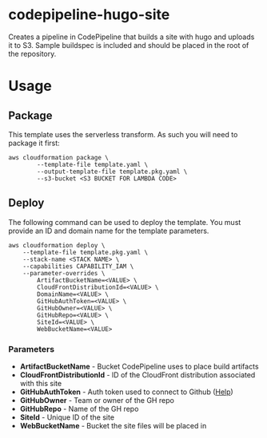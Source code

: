 # codepipeline-hugo-site

Creates a pipeline in CodePipeline that builds a site with hugo and uploads it to S3. Sample buildspec is included and should be placed in the root of the repository.

# Usage

## Package

This template uses the serverless transform. As such you will need to package it first:

```
aws cloudformation package \
	 	--template-file template.yaml \
	 	--output-template-file template.pkg.yaml \
		--s3-bucket <S3 BUCKET FOR LAMBDA CODE>
```

## Deploy

The following command can be used to deploy the template. You must provide an ID and domain name for the template parameters.

```
aws cloudformation deploy \
    --template-file template.pkg.yaml \
    --stack-name <STACK NAME> \
    --capabilities CAPABILITY_IAM \
    --parameter-overrides \
        ArtifactBucketName=<VALUE> \
        CloudFrontDistributionId=<VALUE> \
        DomainName=<VALUE> \
        GitHubAuthToken=<VALUE> \
        GitHubOwner=<VALUE> \
        GitHubRepo=<VALUE> \
        SiteId=<VALUE> \
        WebBucketName=<VALUE>
```

### Parameters

* **ArtifactBucketName** - Bucket CodePipeline uses to place build artifacts
* **CloudFrontDistributionId** - ID of the CloudFront distribution associated with this site
* **GitHubAuthToken** - Auth token used to connect to Github ([Help](https://docs.aws.amazon.com/codepipeline/latest/userguide/GitHub-create-personal-token-CLI.html))
* **GitHubOwner** - Team or owner of the GH repo
* **GitHubRepo** - Name of the GH repo
* **SiteId** - Unique ID of the site
* **WebBucketName** - Bucket the site files will be placed in
